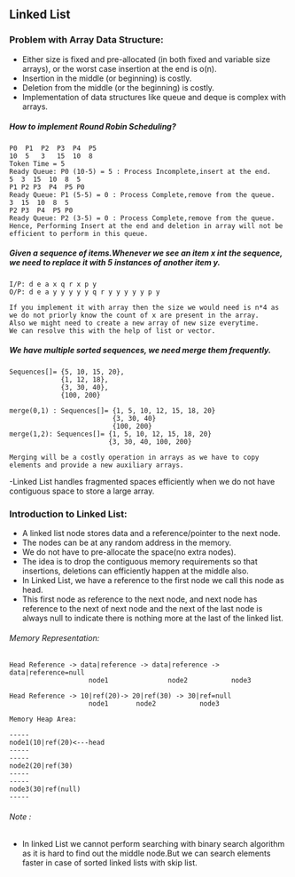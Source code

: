 
## Linked List

### Problem with Array Data Structure:

- Either size is fixed and pre-allocated (in both fixed and variable size arrays), or the worst case insertion at the end is o(n).
- Insertion in the middle (or beginning) is costly.
- Deletion from the middle (or the beginning) is costly.
- Implementation of data structures like queue and deque is complex with arrays.

##### How to implement Round Robin Scheduling?

```text
P0  P1  P2  P3  P4  P5
10  5   3   15  10  8
Token Time = 5
Ready Queue: P0 (10-5) = 5 : Process Incomplete,insert at the end.
5  3  15  10  8  5
P1 P2 P3  P4  P5 P0 
Ready Queue: P1 (5-5) = 0 : Process Complete,remove from the queue.
3  15  10  8  5
P2 P3  P4  P5 P0
Ready Queue: P2 (3-5) = 0 : Process Complete,remove from the queue. 
Hence, Performing Insert at the end and deletion in array will not be efficient to perform in this queue.
```

##### Given a sequence of items.Whenever we see an item x int the sequence, we need to replace it with 5 instances of another item y.

```text
I/P: d e a x q r x p y
O/P: d e a y y y y y q r y y y y y p y

If you implement it with array then the size we would need is n*4 as we do not priorly know the count of x are present in the array.
Also we might need to create a new array of new size everytime.
We can resolve this with the help of list or vector.
```

##### We have multiple sorted sequences, we need merge them frequently.

```text
Sequences[]= {5, 10, 15, 20},
             {1, 12, 18},
             {3, 30, 40},
             {100, 200}
             
merge(0,1) : Sequences[]= {1, 5, 10, 12, 15, 18, 20} 
                          {3, 30, 40}
                          {100, 200}
merge(1,2): Sequences[]= {1, 5, 10, 12, 15, 18, 20}
                         {3, 30, 40, 100, 200}

Merging will be a costly operation in arrays as we have to copy elements and provide a new auxiliary arrays.                                                  
```

-Linked List handles fragmented spaces efficiently when we do not have contiguous space to store a large array.

### Introduction to Linked List:

- A linked list node stores data and a reference/pointer to the next node.
- The nodes can be at any random address in the memory.
- We do not have to pre-allocate the space(no extra nodes).
- The idea is to drop the contiguous memory requirements so that insertions, deletions can efficiently happen at the middle also.
- In Linked List, we have a reference to the first node we call this node as head.
- This first node as reference to the next node, and next node has reference to the next of next node and the next of the last node is always null to indicate there is nothing more at the last of the linked list.

###### Memory Representation:
```text
Head Reference -> data|reference -> data|reference -> data|reference=null
                    node1               node2           node3
                    
Head Reference -> 10|ref(20)-> 20|ref(30) -> 30|ref=null
                    node1       node2           node3                   
                    
Memory Heap Area: 
             
-----
node1(10|ref(20)<---head
-----
-----
node2(20|ref(30)
-----
-----
node3(30|ref(null)
-----
```

###### Note : 

- In linked List we cannot perform searching with binary search algorithm as it is hard to find out the middle node.But we can search elements faster in case of sorted linked lists with skip list. 